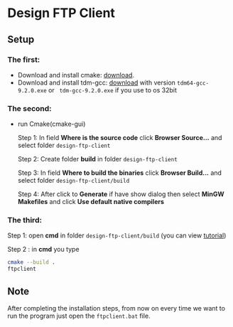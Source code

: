 # Design FTP Client 


## Setup

### The first:
- Download and install cmake: [download](https://cmake.org/download).
- Download and install tdm-gcc: [download](https://jmeubank.github.io/tdm-gcc/download/) with version ```tdm64-gcc-9.2.0.exe```
or ``` tdm-gcc-9.2.0.exe``` if you use to os 32bit

### The second:

- run Cmake(cmake-gui)

    Step 1: In field **Where is the source code** click **Browser Source...** and select folder `design-ftp-client`
    
    Step 2: Create folder **build** in folder `design-ftp-client`

    Step 3: In field **Where to build the binaries** click **Browser Build...** and select folder `design-ftp-client/build`

    Step 4: After click to **Generate** if have show dialog then select **MinGW Makefiles** and click **Use default native compilers**

### The third:

Step 1: open **cmd** in folder `design-ftp-client/build` (you can view [tutorial](https://www.youtube.com/watch?v=bgSSJQolR0E))

Step 2 : in **cmd** you type
```bash
cmake --build .
ftpclient
```
## Note

After completing the installation steps, from now on every time we want to run the program just open the `ftpclient.bat` file.